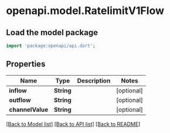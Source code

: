 # openapi.model.RatelimitV1Flow

## Load the model package
```dart
import 'package:openapi/api.dart';
```

## Properties
Name | Type | Description | Notes
------------ | ------------- | ------------- | -------------
**inflow** | **String** |  | [optional] 
**outflow** | **String** |  | [optional] 
**channelValue** | **String** |  | [optional] 

[[Back to Model list]](../README.md#documentation-for-models) [[Back to API list]](../README.md#documentation-for-api-endpoints) [[Back to README]](../README.md)


